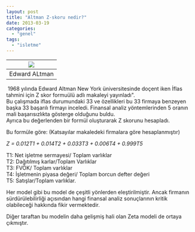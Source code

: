 ```yaml
---
layout: post
title: "Altman Z-skoru nedir?"
date: 2013-03-19
categories: 
  - "genel"
tags: 
  - "isletme"
---
```


| [![](/images/image003.jpg)](http://people.stern.nyu.edu/ealtman/index_files/image003.jpg) |
| --- |
| Edward ALtman |

 1968 yılında Edward Altman New York üniversitesinde doçent iken İflas tahmini için Z skor formuülü adlı makaleyi yayınladı".  
Bu çalışmada iflas durumundaki 33 ve özellikleri bu 33 firmaya benzeyen başka 33 başarılı firmayı inceledi. Finansal analiz yöntemlerinden 5 oranın mali başarısızlıkta gösterge olduğunu buldu.  
Ayrıca bu değerlenden bir formül oluşturarak Z skorunu hesapladı.  
  
  
Bu formüle göre: (Katsayılar makaledeki firmalara göre hesaplanmıştır)  
  
_Z = 0.012T1 + 0.014T2 + 0.033T3 + 0.006T4 + 0.999T5_  
  
T1: Net işletme sermayesi/ Toplam varlıklar  
T2: Dağıtılmış karlar/Toplam Varlıklar  
T3: FVÖK/ Toplam varlıklar  
T4: İşletmenin piyasa değeri/ Toplam borcun defter değeri  
T5: Satışlar/Toplam varlıklar.  
  
Her model gibi bu model de çeşitli yönlerden eleştirilmiştir. Ancak firmanın sürdürülebilirliği açısından hangi finansal analiz sonuçlarının kritik olabileceği hakkında fikir vermektedir.  
  
Diğer taraftan bu modelin daha gelişmiş hali olan Zeta modeli de ortaya çıkmıştır.
